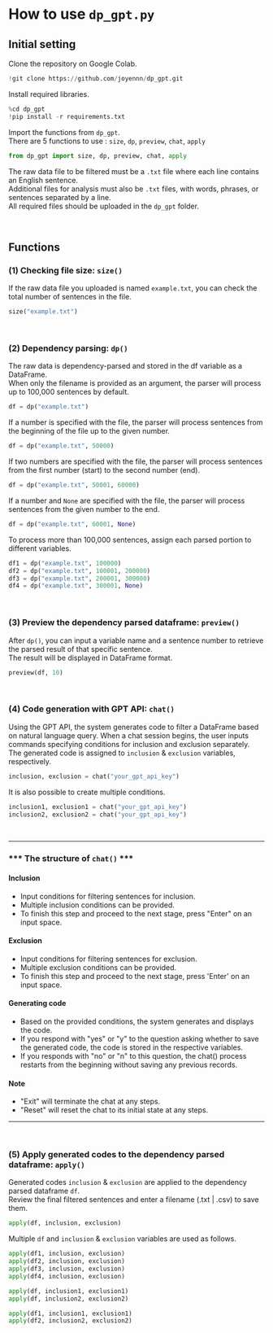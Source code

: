 # How to use `dp_gpt.py`

## Initial setting
Clone the repository on Google Colab.
```python
!git clone https://github.com/joyennn/dp_gpt.git
```

Install required libraries.
```python
%cd dp_gpt
!pip install -r requirements.txt
```

Import the functions from ```dp_gpt```.<br>
There are 5 functions to use : ```size```, ```dp```, ```preview```, ```chat```, ```apply```
```python
from dp_gpt import size, dp, preview, chat, apply
```

The raw data file to be filtered must be a ```.txt``` file where each line contains an English sentence.<br>
Additional files for analysis must also be ```.txt``` files, with words, phrases, or sentences separated by a line.<br>
All required files should be uploaded in the ```dp_gpt``` folder.

<br>

## Functions

### (1) Checking file size: ```size()```
If the raw data file you uploaded is named ```example.txt```, you can check the total number of sentences in the file.
```python
size("example.txt")
```
<br>

### (2) Dependency parsing: ```dp()```
The raw data is dependency-parsed and stored in the df variable as a DataFrame.<br>
When only the filename is provided as an argument, the parser will process up to 100,000 sentences by default.
```python
df = dp("example.txt")
```
If a number is specified with the file, the parser will process sentences from the beginning of the file up to the given number.
```python
df = dp("example.txt", 50000)
```
If two numbers are specified with the file, the parser will process sentences from the first number (start) to the second number (end).
```python
df = dp("example.txt", 50001, 60000)
```
If a number and ```None``` are specified with the file, the parser will process sentences from the given number to the end.
```python
df = dp("example.txt", 60001, None)
```
To process more than 100,000 sentences, assign each parsed portion to different variables.
```python
df1 = dp("example.txt", 100000)
df2 = dp("example.txt", 100001, 200000)
df3 = dp("example.txt", 200001, 300000)
df4 = dp("example.txt", 300001, None)
```

<br>

### (3) Preview the dependency parsed dataframe: ```preview()```
After ```dp()```, you can input a variable name and a sentence number to retrieve the parsed result of that specific sentence.<br>
The result will be displayed in DataFrame format.
```python
preview(df, 10)
```

<br>

### (4) Code generation with GPT API: ```chat()```
Using the GPT API, the system generates code to filter a DataFrame based on natural language query.
When a chat session begins, the user inputs commands specifying conditions for inclusion and exclusion separately.
The generated code is assigned to ```inclusion``` & ```exclusion``` variables, respectively.
```python
inclusion, exclusion = chat("your_gpt_api_key")
```
It is also possible to create multiple conditions.
```python
inclusion1, exclusion1 = chat("your_gpt_api_key")
inclusion2, exclusion2 = chat("your_gpt_api_key")
```

<br>

***
### *** The structure of ```chat()``` ***<br>
#### Inclusion
- Input conditions for filtering sentences for inclusion. <br>
- Multiple inclusion conditions can be provided. 
- To finish this step and proceed to the next stage, press "Enter" on an input space.
#### Exclusion
- Input conditions for filtering sentences for exclusion. <br>
- Multiple exclusion conditions can be provided. 
- To finish this step and proceed to the next stage, press 'Enter' on an input space.
#### Generating code
- Based on the provided conditions, the system generates and displays the code.
- If you respond with "yes" or "y"  to the question asking whether to save the generated code, the code is stored in the respective variables.
- If you responds with "no" or "n" to this question, the chat() process restarts from the beginning without saving any previous records.
#### Note
- "Exit" will terminate the chat at any steps.
- "Reset" will reset the chat to its initial state at any steps.
***

<br>

### (5) Apply generated codes to the dependency parsed dataframe: ```apply()```
Generated codes ```inclusion``` & ```exclusion``` are applied to the dependency parsed dataframe ```df```.<br>
Review the final filtered sentences and enter a filename (.txt | .csv) to save them.
```python
apply(df, inclusion, exclusion)
```
Multiple ```df``` and ```inclusion``` & ```exclusion``` variables are used as follows.
```python
apply(df1, inclusion, exclusion)
apply(df2, inclusion, exclusion)
apply(df3, inclusion, exclusion)
apply(df4, inclusion, exclusion)
```
```python
apply(df, inclusion1, exclusion1)
apply(df, inclusion2, exclusion2)
```
```python
apply(df1, inclusion1, exclusion1)
apply(df2, inclusion2, exclusion2)
```
